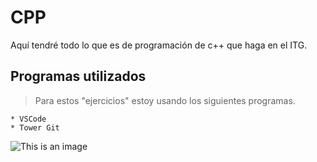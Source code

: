 # CPP

Aquí tendré todo lo que es de programación de c++ que haga en el ITG.

## Programas utilizados

> Para estos "ejercicios" estoy usando los siguientes programas.

```
* VSCode
* Tower Git
```

![This is an image](https://itgranada.com/wp-content/uploads/2020/04/Diseño-sin-t%C3%ADtulo-1.png)

